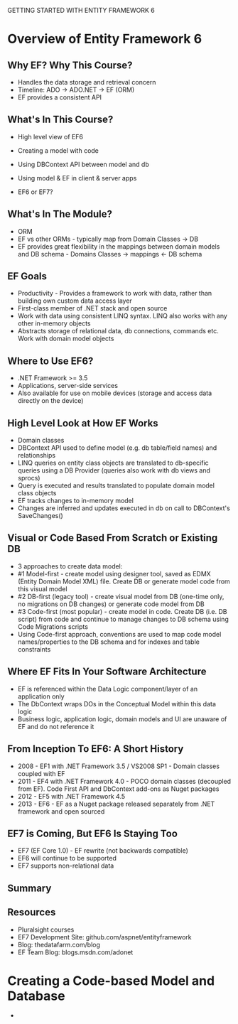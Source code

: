 GETTING STARTED WITH ENTITY FRAMEWORK 6

# Overview of Entity Framework 6

## Why EF? Why This Course?
- Handles the data storage and retrieval concern
- Timeline: ADO -> ADO.NET -> EF (ORM)
- EF provides a consistent API

## What's In This Course?
- High level view of EF6
- Creating a model with code
- Using DBContext API between model and db
- Using model & EF in client & server apps

- EF6 or EF7?

## What's In The Module?
- ORM
- EF vs other ORMs - typically map from Domain Classes -> DB
- EF provides great flexibility in the mappings between domain models and DB schema - Domains Classes -> mappings <- DB schema

## EF Goals
- Productivity - Provides a framework to work with data, rather than building own custom data access layer
- First-class member of .NET stack and open source
- Work with data using consistent LINQ syntax.  LINQ also works with any other in-memory objects
- Abstracts storage of relational data, db connections, commands etc. Work with domain model objects

## Where to Use EF6?
- .NET Framework >= 3.5
- Applications, server-side services
- Also available for use on mobile devices (storage and access data directly on the device)

## High Level Look at How EF Works
- Domain classes
- DBContext API used to define model (e.g. db table/field names) and relationships
- LINQ queries on entity class objects are translated to db-specific queries using a DB Provider (queries also work with db views and sprocs)
- Query is executed and results translated to populate domain model class objects
- EF tracks changes to in-memory model
- Changes are inferred and updates executed in db on call to DBContext's SaveChanges()

## Visual or Code Based From Scratch or Existing DB
- 3 approaches to create data model:
- #1 Model-first - create model using designer tool, saved as EDMX (Entity Domain Model XML) file. Create DB or generate model code from this visual model
- #2 DB-first (legacy tool) - create visual model from DB (one-time only, no migrations on DB changes) or generate code model from DB
- #3 Code-first (most popular) - create model in code.  Create DB (i.e. DB script) from code and continue to manage changes to DB schema using Code Migrations scripts
- Using Code-first approach, conventions are used to map code model names/properties to the DB schema and for indexes and table constraints

## Where EF Fits In Your Software Architecture
- EF is referenced within the Data Logic component/layer of an application only
- The DbContext wraps DOs in the Conceptual Model within this data logic
- Business logic, application logic, domain models and UI are unaware of EF and do not reference it

## From Inception To EF6: A Short History
- 2008 - EF1 with .NET Framework 3.5 / VS2008 SP1 - Domain classes coupled with EF
- 2011 - EF4 with .NET Framework 4.0 - POCO domain classes (decoupled from EF). Code First API and DbContext add-ons as Nuget packages
- 2012 - EF5 with .NET Framework 4.5
- 2013 - EF6 - EF as a Nuget package released separately from .NET framework and open sourced

## EF7 is Coming, But EF6 Is Staying Too
- EF7 (EF Core 1.0) - EF rewrite (not backwards compatible)
- EF6 will continue to be supported
- EF7 supports non-relational data

## Summary

## Resources
- Pluralsight courses
- EF7 Development Site: github.com/aspnet/entityframework
- Blog: thedatafarm.com/blog
- EF Team Blog: blogs.msdn.com/adonet

# Creating a Code-based Model and Database
- 



